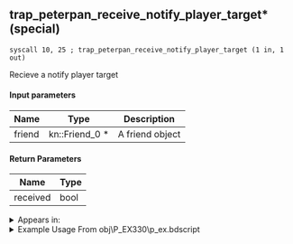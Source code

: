 ## trap_peterpan_receive_notify_player_target* (special)

`syscall 10, 25 ; trap_peterpan_receive_notify_player_target (1 in, 1 out)`

Recieve a notify player target

#### Input parameters
| Name | Type | Description
|------|------|------------
| friend   | kn::Friend_0 *   | A friend object


#### Return Parameters
| Name | Type
|------|-----
| received   | bool   


<details>
	<summary>Appears in:</summary>
| filename | Entity (obj)
|----------|-------------
| obj\P_EX330\p_ex.bdscript       | ((P) Peter Pan)          

</details>

<details>
	<summary>Example Usage From obj\P_EX330\p_ex.bdscript</summary>
```
L6204:
 popToSp 4
 popToSp 0
 pushFromFSp 0
 syscall 10, 25 ; trap_peterpan_receive_notify_player_target (1 in, 1 out)
 jz L6254
 pushFromFSp 0
 syscall 2, 23 ; trap_btlobj_target (1 in, 1 out)
 syscall 1, 140 ; trap_target_is_exist (1 in, 1 out)
 eqz 
 dup 
 jnz L6232
 pushFromFSpVal 40
 pushImmf 300
 subf 
 supzf 
 neqzv
```
</details>

